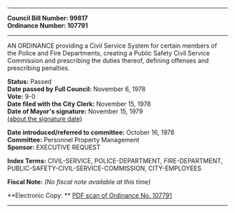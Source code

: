 * * * * *  
  
**Council Bill Number: [](#h0)[](#h2)99817**   
**Ordinance Number: 107791**  
  
* * * * *  
  
AN ORDINANCE providing a Civil Service System for certain members of the Police and Fire Departments, creating a Public Safety Civil Service Commission and prescribing the duties thereof, defining offenses and prescribing penalties.  
  
**Status:** Passed   
**Date passed by Full Council:** November 6, 1978   
**Vote:** 9-0   
**Date filed with the City Clerk:** November 15, 1978   
**Date of Mayor's signature:** November 15, 1979   
[(about the signature date)](/~public/approvaldate.htm)   
  
  
**Date introduced/referred to committee:** October 16, 1978   
**Committee:** Personnel Property Management   
**Sponsor:** EXECUTIVE REQUEST   
  
**Index Terms:** CIVIL-SERVICE, POLICE-DEPARTMENT, FIRE-DEPARTMENT, PUBLIC-SAFETY-CIVIL-SERVICE-COMMISSION, CITY-EMPLOYEES  
  
**Fiscal Note:** *(No fiscal note available at this time)*  
  
**Electronic Copy: ** [PDF scan of Ordinance No. 107791](/~archives/Ordinances/Ord_107791.pdf)  
  
* * * * *  
